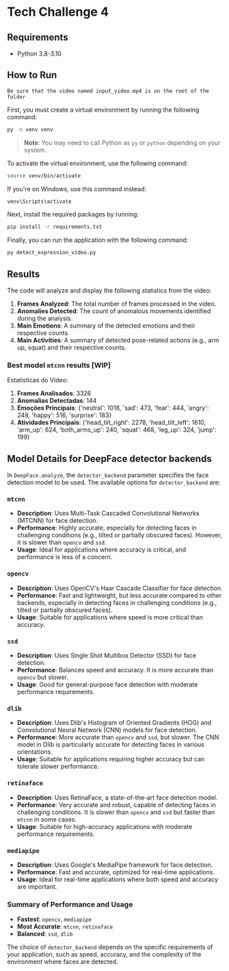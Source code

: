 # Tech Challenge 4

## Requirements
- Python 3.8-3.10

## How to Run

```
Be sure that the video named input_video.mp4 is on the root of the folder
```

First, you must create a virtual environment by running the following command:

```bash
py -m venv venv
```

> **Note**: You may need to call Python as `py` or `python` depending on your system.

To activate the virtual environment, use the following command:

```bash
source venv/bin/activate
```

If you're on Windows, use this command instead:

```bash
venv\Scripts\activate
```

Next, install the required packages by running:

```bash
pip install -r requirements.txt
```

Finally, you can run the application with the following command:

```bash
py detect_expression_video.py
```

## Results

The code will analyze and display the following statistics from the video:

1. **Frames Analyzed**: The total number of frames processed in the video.
2. **Anomalies Detected**: The count of anomalous movements identified during the analysis.
3. **Main Emotions**: A summary of the detected emotions and their respective counts.
4. **Main Activities**: A summary of detected pose-related actions (e.g., arm up, squat) and their respective counts.

### Best model `mtcnn` results [WIP]

Estatísticas do Vídeo:
1. **Frames Analisados**: 3326
2. **Anomalias Detectadas**: 144
3. **Emoções Principais**: {'neutral': 1018, 'sad': 473, 'fear': 444, 'angry': 248, 'happy': 516, 'surprise': 183}
4. **Atividades Principais**: {'head_tilt_right': 2278, 'head_tilt_left': 1610, 'arm_up': 624, 'both_arms_up': 240, 'squat': 468, 'leg_up': 324, 'jump': 199}

## Model Details for DeepFace detector backends

In `DeepFace.analyze`, the `detector_backend` parameter specifies the face detection model to be used. The available options for `detector_backend` are:

### `mtcnn`
- **Description**: Uses Multi-Task Cascaded Convolutional Networks (MTCNN) for face detection.
- **Performance**: Highly accurate, especially for detecting faces in challenging conditions (e.g., tilted or partially obscured faces). However, it is slower than `opencv` and `ssd`.
- **Usage**: Ideal for applications where accuracy is critical, and performance is less of a concern.

### `opencv`
- **Description**: Uses OpenCV's Haar Cascade Classifier for face detection.
- **Performance**: Fast and lightweight, but less accurate compared to other backends, especially in detecting faces in challenging conditions (e.g., tilted or partially obscured faces).
- **Usage**: Suitable for applications where speed is more critical than accuracy.

### `ssd`
- **Description**: Uses Single Shot Multibox Detector (SSD) for face detection.
- **Performance**: Balances speed and accuracy. It is more accurate than `opencv` but slower.
- **Usage**: Good for general-purpose face detection with moderate performance requirements.

### `dlib`
- **Description**: Uses Dlib's Histogram of Oriented Gradients (HOG) and Convolutional Neural Network (CNN) models for face detection.
- **Performance**: More accurate than `opencv` and `ssd`, but slower. The CNN model in Dlib is particularly accurate for detecting faces in various orientations.
- **Usage**: Suitable for applications requiring higher accuracy but can tolerate slower performance.

### `retinaface`
- **Description**: Uses RetinaFace, a state-of-the-art face detection model.
- **Performance**: Very accurate and robust, capable of detecting faces in challenging conditions. It is slower than `opencv` and `ssd` but faster than `mtcnn` in some cases.
- **Usage**: Suitable for high-accuracy applications with moderate performance requirements.

### `mediapipe`
- **Description**: Uses Google's MediaPipe framework for face detection.
- **Performance**: Fast and accurate, optimized for real-time applications.
- **Usage**: Ideal for real-time applications where both speed and accuracy are important.

### Summary of Performance and Usage
- **Fastest**: `opencv`, `mediapipe`
- **Most Accurate**: `mtcnn`, `retinaface`
- **Balanced**: `ssd`, `dlib`

The choice of `detector_backend` depends on the specific requirements of your application, such as speed, accuracy, and the complexity of the environment where faces are detected.
